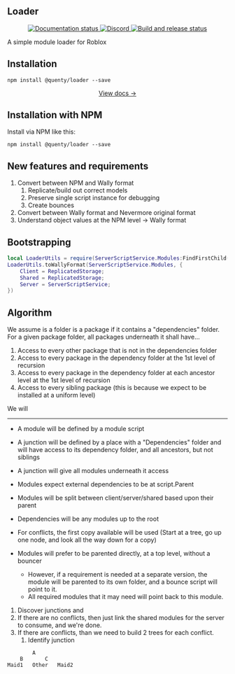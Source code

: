 ## Loader
<div align="center">
  <a href="http://quenty.github.io/NevermoreEngine/">
    <img src="https://github.com/Quenty/NevermoreEngine/actions/workflows/docs.yml/badge.svg" alt="Documentation status" />
  </a>
  <a href="https://discord.gg/mhtGUS8">
    <img src="https://img.shields.io/discord/385151591524597761?color=5865F2&label=discord&logo=discord&logoColor=white" alt="Discord" />
  </a>
  <a href="https://github.com/Quenty/NevermoreEngine/actions">
    <img src="https://github.com/Quenty/NevermoreEngine/actions/workflows/build.yml/badge.svg" alt="Build and release status" />
  </a>
</div>

A simple module loader for Roblox

## Installation
```
npm install @quenty/loader --save
```

<div align="center"><a href="https://quenty.github.io/NevermoreEngine/api/loader">View docs →</a></div>

## Installation with NPM

Install via NPM like this:
```
npm install @quenty/loader --save
```

## New features and requirements

1. Convert between NPM and Wally format
	1. Replicate/build out correct models
	2. Preserve single script instance for debugging
	3. Create bounces 
2. Convert between Wally format and Nevermore original format
3. Understand object values at the NPM level -> Wally format

## Bootstrapping

```lua
local LoaderUtils = require(ServerScriptService.Modules:FindFirstChild("LoaderUtils", true))
LoaderUtils.toWallyFormat(ServerScriptService.Modules, {
	Client = ReplicatedStorage;
	Shared = ReplicatedStorage;
	Server = ServerScriptService;
})
```

## Algorithm
We assume is a folder is a package if it contains a "dependencies" folder.
For a given package folder, all packages underneath it shall have...

1. Access to every other package that is not in the dependencies folder
2. Access to every package in the dependency folder at the 1st level of recursion
3. Access to every package in the dependency folder at each ancestor level at the 1st level of recursion
4. Access to every sibling package (this is because we expect to be installed at a uniform level)

We will 



-------

- A module will be defined by a module script
- A junction will be defined by a place with a "Dependencies" folder and will have access to its dependency folder, and all ancestors, but not siblings
- A junction will give all modules underneath it access 

- Modules expect external dependencies to be at script.Parent
- Modules will be split between client/server/shared based upon their parent
- Dependencies will be any modules up to the root 
- For conflicts, the first copy available will be used (Start at a tree, go up one node, and look all the way down for a copy)
- Modules will prefer to be parented directly, at a top level, without a bouncer
	- However, if a requirement is needed at a separate version, the module will be parented to its own folder, and a bounce script will point to it.
	- All required modules that it may need will point back to this module.

1. Discover junctions and
2. If there are no conflicts, then just link the shared modules for the server to consume, and we're done.
3. If there are conflicts, than we need to build 2 trees for each conflict.
	1. Identify junction 

```
		A
	B		C
Maid1	Other	Maid2
```